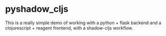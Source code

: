 # pyshadow_cljs

This is a really simple demo of working with a python + flask backend and
a clojurescript + reagent frontend, with a shadow-cljs workflow.


